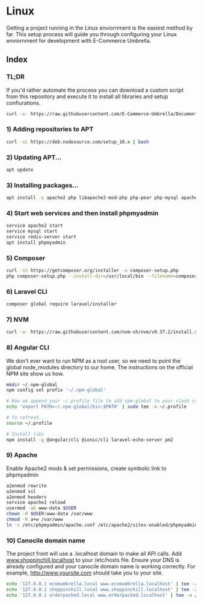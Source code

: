 # Linux

Getting a project running in the Linux enviornment is the easiest method by far. This setup process will guide you through configuring your Linux enviornment for development with E-Commerce Umbrella.

## Index

### TL;DR
If you'd rather automate the process you can download a custom script from this repository and execute it to install all libraries and setup confiurations.
```bash
curl -o- https://raw.githubusercontent.com/E-Commerce-Umbrella/Documents/main/setup-enviornment.sh?token=AAHXDSPL2GXYH2Q4JKOFWQC74Y4BI | sudo -E bash -
```

### 1) Adding repositories to APT
```bash
curl -sL https://deb.nodesource.com/setup_10.x | bash
```
### 2) Updating APT...
```bash
apt update
```

### 3) Installing packages...
```bash
apt install -y apache2 php libapache2-mod-php php-pear php-mysql apache2-utils mysql-server curl php-cli php-mbstring php-curl git unzip nodejs 
```

### 4) Start web services and then install phpmyadmin
```bash
service apache2 start
service mysql start
service redis-server start
apt install phpmyadmin
```

### 5) Composer
```bash
curl -sS https://getcomposer.org/installer -o composer-setup.php
php composer-setup.php --install-dir=/usr/local/bin --filename=composer
```

### 6) Laravel CLI
```bash
composer global require laravel/installer
```

### 7) NVM
```bash
curl -o- https://raw.githubusercontent.com/nvm-sh/nvm/v0.37.2/install.sh | bash
```

### 8) Angular CLI
We don't ever want to run NPM as a root user, so we need to point the global node_modules directory to our home. The instructions on the official NPM site show us how.
```bash
mkdir ~/.npm-global
npm config set prefix '~/.npm-global'

# Now we append your ~/.profile file to add npm-global to your slash commands
echo 'export PATH=~/.npm-global/bin:$PATH' | sudo tee -a ~/.profile

# To refresh...
source ~/.profile

# Install libs
npm install -g @angular/cli @ionic/cli laravel-echo-server pm2
```

### 9) Apache
Enable Apache2 mods & set permissions, create symbolic link to phpmyadmin
```bash
a2enmod rewrite
a2enmod ssl
a2enmod headers
service apache2 reload
usermod -aG www-data $USER
chown -R $USER:www-data /var/www
chmod -R a+w /var/www
ln -s /etc/phpmyadmin/apache.conf /etc/apache2/sites-enabled/phpmyadmin.conf
```

### 10) Canocile domain name
The project front will use a .localhost domain to make all API calls. Add www.shoppinchill.localhost to your /etc/hosts file. Ensure your DNS is already configured and your canocile domain name is working correctly. For example, http://www.yoursite.com should take you to your site.
```bash
echo '127.0.0.1 ecomumbrella.local www.ecomumbrella.localhost' | tee -a /etc/hosts
echo '127.0.0.1 shoppinchill.local www.shoppinchill.localhost' | tee -a /etc/hosts
echo '127.0.0.1 orderpacked.local www.orderpacked.localhost' | tee -a /etc/hosts
```
